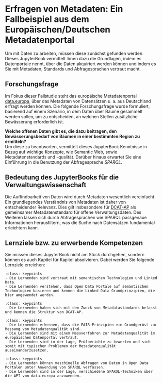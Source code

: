 # Erfragen von Metadaten: Ein Fallbeispiel aus dem Europäischen/Deutschen Metadatenportal  

Um mit Daten zu arbeiten, müssen diese zunächst gefunden werden. Dieses JupyterBook vermittelt Ihnen dazu die Grundlagen, indem es Datenportale nennt, über die Daten akquiriert werden können und indem es Sie mit Metadaten, Standards und Abfragesprachen vertraut macht. 

## Forschungsfrage
Im Fokus dieser Fallstudie steht das europäische Metadatenportal <a href="https://data.europa.eu/en" target="_blank">data.europa</a>, über das Metadaten von Datensätzen u. a. aus Deutschland erfragt werden können. Die folgende Forschungsfrage wurde formuliert, basierend auf einem Szenario, in dem Daten über Bäume gesammelt werden sollen, um zu entscheiden, an welchen Stellen zusätzliche Bewässerung erforderlich ist.

**Welche offenen Daten gibt es, die dazu beitragen, den Bewässerungsbedarf von Bäumen in einer bestimmten Region zu ermitteln?**  
Um diese zu beantworten, vermittelt dieses JupyterBook Kenntnisse in Bezug auf wichtige Konzepte, wie Semantic Web, sowie Metadatenstandards und -qualität. Darüber hinaus erwartet Sie eine Einführung in die Benutzung der Abfragesprache *SPARQL*.  

## Bedeutung des JupyterBooks für die Verwaltungswissenschaft
Die Auffindbarkeit von Daten wird durch Metadaten wesentlich vereinfacht. Ein grundlegendes Verständnis von Metadaten ist daher von entscheidender Relevanz. Dies gilt insbesondere für <a href="https://www.dcat-ap.de/" target="_blank">DCAT-AP</a> als gemeinsamer Metadatenstandard für offene Verwaltungsdaten. Des Weiteren lassen sich durch Abfragesprachen wie SPARQL passgenaue Informationen herausfiltern, was die Suche nach Datensätzen fundamental erleichtern kann.


## Lernziele bzw. zu erwerbende Kompetenzen
Sie müssen dieses JupyterBook nicht am Stück durchgehen, sondern können es auch Kapitel für Kapitel absolvieren. Dabei werden Sie folgende Lernziele erreichen:

```{admonition} Grundlegende Konzepte und Datenidentifikation
:class: keypoints
- Die Lernenden sind vertraut mit semantischen Technologien und Linked Data.
- Die Lernenden verstehen, dass Open Data Portale auf semantischen Technologien basieren und kennen die Linked Data Grundprinzipien, die hier angewendet werden.
```

```{admonition} Datenerschließung und Metadaten
:class: keypoints
- Die Lernenden haben sich mit dem Zweck von Metadatastandards befasst und kennen die Struktur von DCAT-AP.
```

```{admonition} Metadatenqualität
:class: keypoints
- Die Lernenden erkennen, dass die FAIR-Prinzipien ein Grundgerüst zur Messung von Metadatenqualität sind.
- Die Lernenden sind mit einem Messverfahren zur Metadatenqualität im europäischen Datenportal vertraut.
- Die Lernenden sind in der Lage, Prüfberichte zu bewerten und sich somit mit typischen Problemen der Metadatenqualität auseinanderzusetzen.
```

```{admonition} Abfragesprachen
:class: keypoints
- Die Lernenden können maschinelle Abfragen von Daten in Open Data Portalen unter Anwendung von SPARQL verfassen.
- Die Lernenden sind in der Lage, verschiedene SPARQL-Techniken über die API von data.europa anzuwenden.
```
